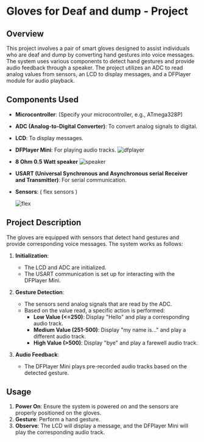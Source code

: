 # Gloves for Deaf and dump - Project

## Overview

This project involves a pair of smart gloves designed to assist individuals who are deaf and dump by converting hand gestures into voice messages. The system uses various components to detect hand gestures and provide audio feedback through a speaker. The project utilizes an ADC to read analog values from sensors, an LCD to display messages, and a DFPlayer module for audio playback.

## Components Used

- **Microcontroller**: (Specify your microcontroller, e.g., ATmega328P)
- **ADC (Analog-to-Digital Converter)**: To convert analog signals to digital.
- **LCD**: To display messages.
- **DFPlayer Mini**: For playing audio tracks.
  ![dfplayer](https://github.com/user-attachments/assets/50498545-3408-4ec4-b702-2a50e038f6e0)
- **8 Ohm 0.5 Watt speaker**
  ![speaker](https://github.com/user-attachments/assets/6b6095f7-e67e-4262-b7a1-3ea92339a4b3)
- **USART (Universal Synchronous and Asynchronous serial Receiver and Transmitter)**: For serial communication.
- **Sensors**: ( flex sensors )
  
  ![flex](https://github.com/user-attachments/assets/2d197797-e372-4ebd-bd27-e326f0f7c453)

  

## Project Description

The gloves are equipped with sensors that detect hand gestures and provide corresponding voice messages. The system works as follows:

1. **Initialization**: 
   - The LCD and ADC are initialized.
   - The USART communication is set up for interacting with the DFPlayer Mini.

2. **Gesture Detection**:
   - The sensors send analog signals that are read by the ADC.
   - Based on the value read, a specific action is performed:
     - **Low Value (<=250)**: Display "Hello" and play a corresponding audio track.
     - **Medium Value (251-500)**: Display "my name is..." and play a different audio track.
     - **High Value (>500)**: Display "bye" and play a farewell audio track.

3. **Audio Feedback**:
   - The DFPlayer Mini plays pre-recorded audio tracks based on the detected gesture.

## Usage

1. **Power On**: Ensure the system is powered on and the sensors are properly positioned on the gloves.
2. **Gesture**: Perform a hand gesture.
3. **Observe**: The LCD will display a message, and the DFPlayer Mini will play the corresponding audio track.




